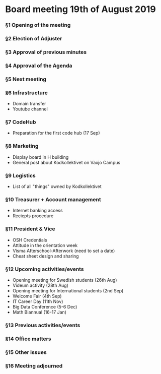 # Board meeting 19th of August 2019

### §1 Opening of the meeting
### §2 Election of Adjuster
### §3 Approval of previous minutes
### §4 Approval of the Agenda
### §5 Next meeting 

### §6 Infrastructure
- Domain transfer
- Youtube channel


### §7 CodeHub
- Preparation for the first code hub (17 Sep)

### §8 Marketing
- Display board in H building
- General post about Kodkollektivet on Vaxjo Campus

### §9 Logistics
- List of all "things" owned by Kodkollektivet

### §10 Treasurer + Account management
- Internet banking access
- Reciepts procedure

### §11 President & Vice
- OSH Credentials
- Attitude in the orientation week
- Visma Afterschool-Afterwork (need to set a date)
- Cheat sheet design and sharing

### §12 Upcoming activities/events
- Opening meeting for Swedish students (26th Aug)
- Videum activity (28th Aug)
- Opening meeting for International students (2nd Sep)
- Welcome Fair (4th Sep)
- IT Career Day (11th Nov)
- Big Data Conference (5-6 Dec)
- Math Biannual (16-17 Jan)

### §13 Previous activities/events
### §14 Office matters
### §15 Other issues
### §16 Meeting adjourned
